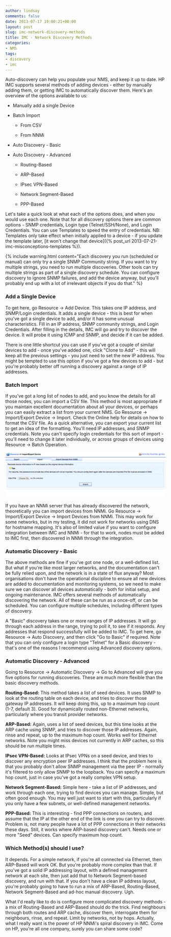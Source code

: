 ```yaml
---
author: lindsay
comments: false
date: 2013-07-17 19:00:21+00:00
layout: post
slug: imc-network-discovery-methods
title: IMC - Network Discovery Methods
categories:
- NMS
tags:
- discovery
- imc
---
```


Auto-discovery can help you populate your NMS, and keep it up to date. HP IMC supports several methods of adding devices - either by manually adding them, or getting IMC to automatically discover them. Here's an overview of the options available to us:

 
  * Manually add a single Device
 
  * Batch Import

    * From CSV

    * From NNMi

  * Auto Discovery - Basic

  * Auto Discovery - Advanced

    * Routing-Based

    * ARP-Based

    * IPsec VPN-Based

    * Network Segment-Based

    * PPP-Based


Let's take a quick look at what each of the options does, and when you would use each one. Note that for all discovery options there are common options - SNMP credentials, Login type (Telnet/SSH/None), and Login Credentials. You can use Templates to speed the entry of credentials. NB: Templates only take effect when initially applied to a device - if you update the template later, [it won't change that device]({% post_url 2013-07-21-imc-misconceptions-templates %}).

{% include warning.html content="Each discovery you run (scheduled or manual) can only try a single SNMP Community string. If you want to try multiple strings, you need to run multiple discoveries. Other tools can try multiple strings as part of a single discovery schedule. You can configure discovery to ignore SNMP failures, and add the device anyway, but you'll probably end up with a lot of irrelevant objects if you do that." %}




### Add a Single Device



To get here, go Resource -> Add Device. This takes one IP address, and SNMP/Login credentials. It adds a single device - this is best for when you've got a single device to add, and/or it has some unusual characteristics. Fill in an IP address, SNMP community strings, and Login Credentials. After filling in the details, IMC will go and try to discover the device. It will probe it using ICMP and SNMP, and decide if it can be added.

There is one little shortcut you can use if you've got a couple of similar devices to add - once you've added one, click "Clone to Add" - this will keep all the previous settings - you just need to set the new IP address. You might be tempted to use this option if you've got a few devices to add - but you're probably better off running a discovery against a range of IP addresses.



### Batch Import



If you've got a long list of nodes to add, and you know the details for all those nodes, you can import a CSV file. This method is most appropriate if you maintain excellent documentation about all your devices, or perhaps you can easily extract a list from your current NMS. Go Resource -> Import/Export Device -> Import. Check the Online help for details on how to format the CSV file. As a quick alternative, you can export your current list to get an idea of the formatting. You'll need IP addresses, and SNMP credentials. Note you can't specify login credentials for this sort of import - you'll need to change it later individually, or across groups of devices using Resource -> Batch Operation.

[![Batch Import](/assets/2013/07/Batch-Import.png)](/assets/2013/07/Batch-Import.png)

If you have an NNMi server that has already discovered the network, theoretically you can import devices from NNMi. Go Resource -> Import/Export Device -> Import Devices from NNMi. This may work for some networks, but in my testing, it did not work for networks using DNS for hostname mapping. It's also of limited value if you want to configure integration between IMC and NNMi - for that to work, nodes must be added to IMC first, then discovered in NNMi through the integration.



### Automatic Discovery - Basic



The above methods are fine if you've got one node, or a well-defined list. But what if you're like most larger networks, and the documentation can't be fully relied upon, and the network is in a state of flux anyway? Most organisations don't have the operational discipline to ensure all new devices are added to documentation and monitoring systems, so we need to make sure we can discover all devices automatically - both for initial setup, and ongoing maintenance. IMC offers several methods of automatically discovering the network. All of these can be run as a once-off, or can be scheduled. You can configure multiple schedules, including different types of discovery.

A "Basic" discovery takes one or more ranges of IP addresses. It will go through each address in the range, trying to poll it, to see if it responds. Any addresses that respond successfully will be added to IMC. To get here, go Resource -> Auto Discovery, and then click "Go to Basic" if required. Note that you can only configure a login type "Telnet" for a Basic discovery - that's one of the reasons I recommend using Advanced discovery options.



### Automatic Discovery - Advanced



Going to Resource -> Automatic Discovery -> Go to Advanced will give you five options for running discoveries. These are much more flexible than the basic discovery methods.

**Routing-Based:** This method takes a list of seed devices. It uses SNMP to look at the routing table on each device, and tries to discover those gateway IP addresses. It will keep doing this, up to a maximum hop count (1-7, default 3). Good for dynamically routed non-Ethernet networks, particularly where you transit provider networks.

**ARP-Based:** Again, uses a list of seed devices, but this time looks at the ARP cache using SNMP, and tries to discover those IP addresses. Again, rinse and repeat, up to the maximum hop count. Works well for Ethernet networks. Note you might miss devices not currently in ARP caches, so this should be run multiple times.

**IPsec VPN-Based:** Looks at IPsec VPNs on a seed device, and tries to discover any encryption peer IP addresses. I think that the problem here is that you probably don't allow SNMP management via the peer IP - normally it's filtered to only allow SNMP to the loopback. You can specify a maximum hop count, just in case you've got a really complex VPN setup.

**Network Segment-Based:** Simple here - take a list of IP addresses, and work through each one, trying to find devices you can manage. Simple, but often good enough. You may well just want to start with this, particularly if you only have a few subnets, or well-defined management networks.

**PPP-Based:** This is interesting - find PPP connections on routers, and assume that the IP at the other end of the link is one you can try to discover. Problem is, not many people have a lot of PPP connections in their networks these days. Still, it works where ARP-based discovery can't. Needs one or more "Seed" devices. Can specify maximum hop count.



### Which Method(s) should I use?



It depends. For a simple network, if you're all connected via Ethernet, then ARP-Based will work OK. But you're probably more complex than that. If you've got a solid IP addressing layout, with a defined management network at each site, then just add that to Network Segment-based discovery, and run with that. If you don't have a clean IP address layout, you're probably going to have to run a mix of ARP-Based, Routing-Based, Network Segment-Based and ad-hoc manual discovery. Ugh.

What I'd really like to do is configure more complicated discovery methods - a mix of Routing-Based and ARP-Based should do the trick. Find neighbours through both routes and ARP cache, discover them, interrogate them for neighbours, rinse, and repeat. Limit by networks, not by hops. Actually, what I really want is the power of HP NNMi's spiral discovery in IMC. Come on HP, you're all one company, surely you can share some code?
